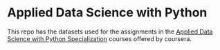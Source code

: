# Applied Data Science with Python
 
This repo has the datasets used for the assignments in the [Applied Data Science with Python Specialization](https://www.coursera.org/specializations/data-science-python) courses offered by coursera.
